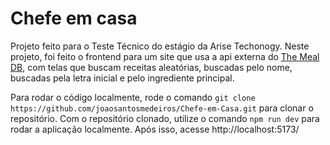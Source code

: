 # Chefe em casa
Projeto feito para o Teste Técnico do estágio da Arise Techonogy. Neste projeto, foi feito o frontend para um site que usa a api externa do [The Meal DB](https://www.themealdb.com/api.php), com telas que buscam receitas aleatórias, buscadas pelo nome, buscadas pela letra inicial e pelo ingrediente principal.

Para rodar o código localmente, rode o comando `git clone https://github.com/joaosantosmedeiros/Chefe-em-Casa.git` para clonar o repositório. Com o repositório clonado, utilize o comando `npm run dev` para rodar a aplicação localmente. Após isso, acesse http://localhost:5173/ 
